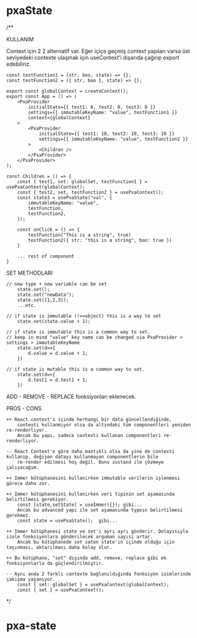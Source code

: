 # pxaState

/\*\*

KULLANIM

Context için 2 2 alternatif var. Eğer içiçe geçmiş context yapıları varsa üst seviyedeki contexte ulaşmak için
useContext'i dışarıda çağırıp export edebiliriz.

    const testFunction1 = (str, boo, state) => {};
    const testFunction2 = ({ str, boo }, state) => {};

    export const globalContext = createContext();
    export const App = () => (
        <PxaProvider
            initialState={{ test1: 0, test2: 0, test3: 0 }}
            settings={{ immutableKeyName: "value", testFunction1 }}
            context={globalContext}
        >
            <PxaProvider
                initialState={{ test1: 10, test2: 10, test3: 10 }}
                settings={{ immutableKeyName: "value", testFunction2 }}
            >
                <Children />
            </PxaProvider>
        </PxaProvider>
    );

    const Children = () => {
        const { test1, set: globalSet, testFunction1 } = usePxaContext(globalContext);
        const { test2, set, testFunction2 } = usePxaContext();
        const state3 = usePxaState("val", {
            immutableKeyName: "value",
            testFunction,
            testFunction2,
        });

        const onClick = () => {
            testFunction("This is a string", true)
            testFunction2({ str: "this is a string", boo: true })
        }

        ... rest of component
    }

SET METHODLARI

    // new type + new variable can be set
        state.set();
        state.set("newData");
        state.set([1,2,3]);
        ...etc.

    // if state is immutable (!==object) this is a way to set
        state.set(state.value + 1);

    // if state is immutable this is a common way to set.
    // keep in mind "value" key name can be changed via PxaProvider > settings > immutableKeyName
        state.set(d=>{
            d.value = d.value + 1;
        })

    // if state is mutable this is a common way to set.
        state.set(d=>{
            d.test1 = d.test1 + 1;
        })

ADD - REMOVE - REPLACE fonksiyonları eklenecek.

PROS - CONS

    ++ React context'i içinde herhangi bir data güncellendiğinde,
        contexti kullanmıyor olsa da altındaki tüm componentleri yeniden re-renderlıyor.
        Ancak bu yapı, sadece contexti kullanan componentleri re-renderlıyor.

    -- React Context'e göre daha mantıklı olsa da yine de contexti kullanıp, değişen datayı kullanmayan componentlerin bile
        re-render edilmesi hoş değil. Bunu zustand ile çözmeye çalışacağım.

    ++ Immer kütüphanesini kullanırken immutable verilerin işlenmesi görece daha zor.

    ++ Immer kütüphanesini kullanırken veri tipinin set aşamasında belirtilmesi gerekiyor.
        const [state,setState] = useImmer({}); gibi...
        Ancak bu advanced yapı ile set aşamasında typeın belirtilmesi gerekmez.
        const state = usePxaState();  gibi...

    ++ Immer kütüphanesi state ve set'i ayrı ayrı gönderir. Dolayısıyla izole fonksiyonlara gönderilecek arguman sayısı artar.
        Ancak bu kütüphanede set zaten state'in içinde olduğu için taşınması, aktarılması daha kolay olur.

    ++ Bu kütüphane, "set" dışında add, remove, replace gibi ek fonksiyonlarla da güçlendirilmiştir.

    -- Aynı anda 2 farklı contexte bağlanıldığında fonksiyon isimlerinde çakışma yaşanıyor.
        const { set: globalSet } = usePxaContext(globalContext);
        const { set } = usePxaContext();

\*/
# pxa-state
